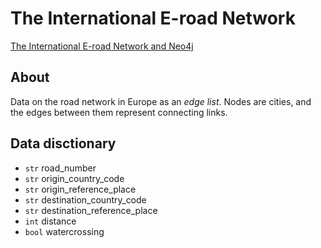
# The International E-road Network

[The International E-road Network and Neo4j](http://lassewesth.blogspot.com/2018/07/the-international-e-road-network-and.html)

## About

Data on the road network in Europe as an *edge list*.
Nodes are cities, and the edges between them represent connecting links.

## Data disctionary

- `str` road_number
- `str` origin_country_code
- `str` origin_reference_place
- `str` destination_country_code
- `str` destination_reference_place
- `int` distance
- `bool` watercrossing

